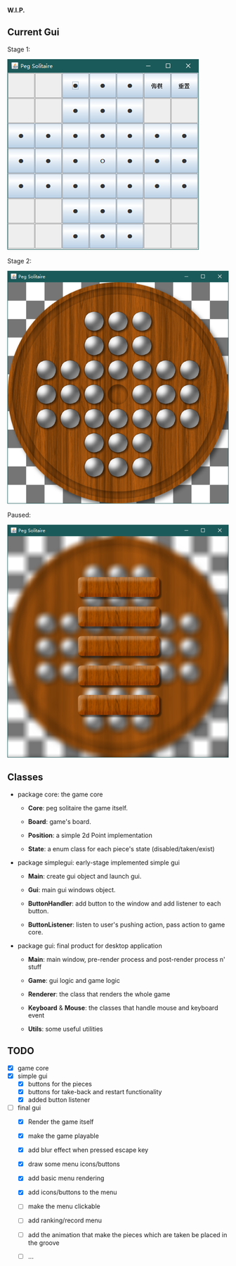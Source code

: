**W.I.P.**

## Current Gui
Stage 1:

![gui](GUI.png)

Stage 2:

![gui2-1](GUI2-1.png)

Paused:

![gui2-2](GUI2-2.png)

## Classes

- package core: the game core

    - **Core**: peg solitaire the game itself.

    - **Board**: game's board.
    
    - **Position**: a simple 2d Point implementation
    
    - **State**: a enum class for each piece's state (disabled/taken/exist)

- package simplegui: early-stage implemented simple gui

    - **Main**: create gui object and launch gui.

    - **Gui**: main gui windows object.

    - **ButtonHandler**: add button to the window and add listener to each button.

    - **ButtonListener**: listen to user's pushing action, pass action to game core.

- package gui: final product for desktop application

    - **Main**: main window, pre-render process and post-render process n' stuff
    
    - **Game**: gui logic and game logic
    
    - **Renderer**: the class that renders the whole game
    
    - **Keyboard** & **Mouse**: the classes that handle mouse and keyboard event
    
    - **Utils**: some useful utilities
    
## TODO

- [x] game core
- [x] simple gui
    - [x] buttons for the pieces
    - [x] buttons for take-back and restart functionality
    - [x] added button listener
- [ ] final gui
    - [x] Render the game itself
    - [x] make the game playable
    - [x] add blur effect when pressed escape key
    - [x] draw some menu icons/buttons
    - [x] add basic menu rendering
    - [x] add icons/buttons to the menu
    - [ ] make the menu clickable
    - [ ] add ranking/record menu
    - [ ] add the animation that make the pieces which are taken be placed in the groove
    - [ ] ...
    